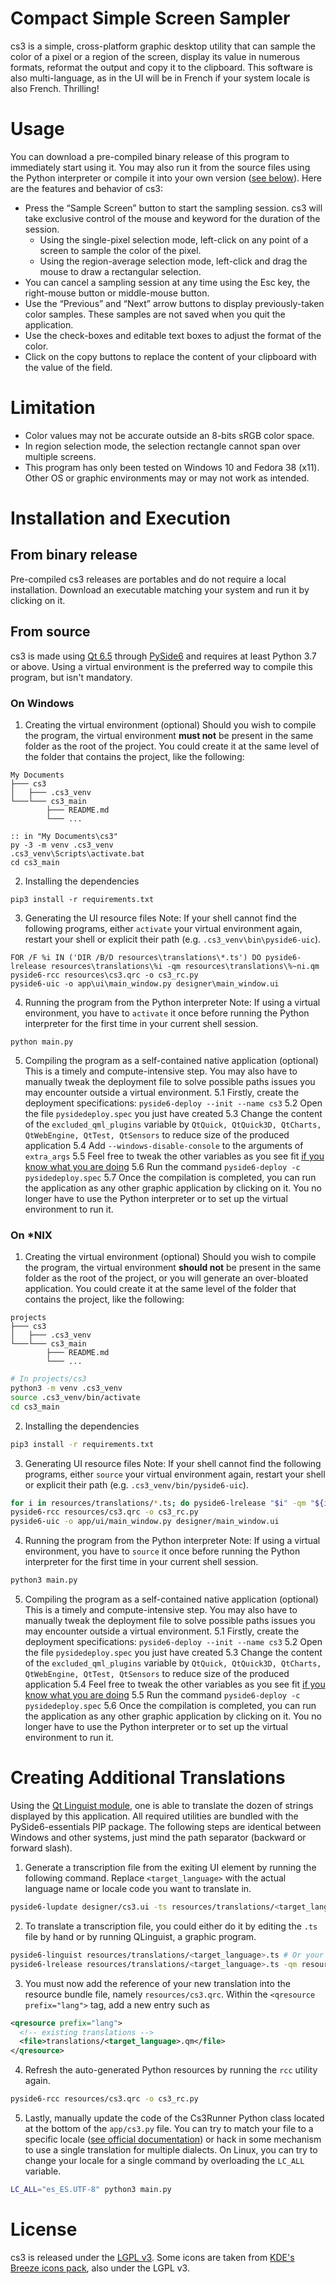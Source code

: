 # Compact Simple Screen Sampler
cs3 is a simple, cross-platform graphic desktop utility that can sample the color of a pixel or a region of the screen, display its value in numerous formats, reformat the output and copy it to the clipboard.
This software is also multi-language, as in the UI will be in French if your system locale is also French. Thrilling!

# Usage
You can download a pre-compiled binary release of this program to immediately start using it. You may also run it from the source files using the Python interpreter or compile it into your own version ([see below](#installation-and-execution)).
Here are the features and behavior of cs3:
* Press the “Sample Screen” button to start the sampling session. cs3 will take exclusive control of the mouse and keyword for the duration of the session.
	* Using the single-pixel selection mode, left-click on any point of a screen to sample the color of the pixel.
	* Using the region-average selection mode, left-click and drag the mouse to draw a rectangular selection.
* You can cancel a sampling session at any time using the Esc key, the right-mouse button or middle-mouse button.
* Use the “Previous” and “Next” arrow buttons to display previously-taken color samples. These samples are not saved when you quit the application.
* Use the check-boxes and editable text boxes to adjust the format of the color.
* Click on the copy buttons to replace the content of your clipboard with the value of the field.

# Limitation
* Color values may not be accurate outside an 8-bits sRGB color space.
* In region selection mode, the selection rectangle cannot span over multiple screens.
* This program has only been tested on Windows 10 and Fedora 38 (x11). Other OS or graphic environments may or may not work as intended.

# Installation and Execution
## From binary release
Pre-compiled cs3 releases are portables and do not require a local installation. Download an executable matching your system and run it by clicking on it.
## From source
cs3 is made using [Qt 6.5](https://www.qt.io/) through [PySide6](https://wiki.qt.io/Qt_for_Python) and requires at least Python 3.7 or above. Using a virtual environment is the preferred way to compile this program, but isn't mandatory.

### On Windows
1. Creating the virtual environment (optional)
Should you wish to compile the program, the virtual environment __must not__ be present in the same folder as the root of the project. You could create it at the same level of the folder that contains the project, like the following:
```
My Documents
├─── cs3
│   ├─── .cs3_venv
└───└─── cs3_main
        ├─── README.md
        └─── ...
```
```batch
:: in "My Documents\cs3"
py -3 -m venv .cs3_venv
.cs3_venv\Scripts\activate.bat
cd cs3_main
```
2. Installing the dependencies
```batch
pip3 install -r requirements.txt
```
3. Generating the UI resource files
Note: If your shell cannot find the following programs, either `activate` your virtual environment again, restart your shell or explicit their path (e.g. `.cs3_venv\bin\pyside6-uic`).
```batch
FOR /F %i IN ('DIR /B/D resources\translations\*.ts') DO pyside6-lrelease resources\translations\%i -qm resources\translations\%~ni.qm
pyside6-rcc resources\cs3.qrc -o cs3_rc.py
pyside6-uic -o app\ui\main_window.py designer\main_window.ui
```
4. Running the program from the Python interpreter
Note:  If using a virtual environment, you have to `activate` it once before running the Python interpreter for the first time in your current shell session.
```batch
python main.py
```
5. Compiling the program as a self-contained native application (optional)
This is a timely and compute-intensive step. You may also have to manually tweak the deployment file to solve possible paths issues you may encounter outside a virtual environment.
5.1 Firstly, create the deployment specifications: ```pyside6-deploy --init --name cs3```
5.2 Open the file `pysidedeploy.spec` you just have created
5.3 Change the content of the `excluded_qml_plugins`  variable by `QtQuick, QtQuick3D, QtCharts, QtWebEngine, QtTest, QtSensors` to reduce size of the produced application
5.4 Add `--windows-disable-console` to the arguments of `extra_args`
5.5 Feel free to tweak the other variables as you see fit [if you know what you are doing](https://doc.qt.io/qtforpython-6/deployment/deployment-pyside6-deploy.html#pysidedeploy-spec)
5.6 Run the command `pyside6-deploy -c pysidedeploy.spec`
5.7 Once the compilation is completed, you can run the application as any other graphic application by clicking on it. You no longer have to use the Python interpreter or to set up the virtual environment to run it.

### On *NIX
1. Creating the virtual environment (optional)
Should you wish to compile the program, the virtual environment __should not__ be present in the same folder as the root of the project, or you will generate an over-bloated application. You could create it at the same level of the folder that contains the project, like the following:
```
projects
├─── cs3
│   ├─── .cs3_venv
└───└─── cs3_main
        ├─── README.md
        └─── ...
```
```bash
# In projects/cs3
python3 -m venv .cs3_venv
source .cs3_venv/bin/activate
cd cs3_main
```
2. Installing the dependencies
```bash
pip3 install -r requirements.txt
```
3. Generating UI resource files
Note: If your shell cannot find the following programs, either `source` your virtual environment again, restart your shell or explicit their path (e.g. `.cs3_venv/bin/pyside6-uic`).
```bash
for i in resources/translations/*.ts; do pyside6-lrelease "$i" -qm "${i%.*}".qm; done
pyside6-rcc resources/cs3.qrc -o cs3_rc.py
pyside6-uic -o app/ui/main_window.py designer/main_window.ui
```
4. Running the program from the Python interpreter
Note: If using a virtual environment, you have to `source` it once before running the Python interpreter for the first time in your current shell session.
```bash
python3 main.py
```
5. Compiling the program as a self-contained native application (optional)
This is a timely and compute-intensive step. You may also have to manually tweak the deployment file to solve possible paths issues you may encounter outside a virtual environment.
5.1 Firstly, create the deployment specifications: ```pyside6-deploy --init --name cs3```
5.2 Open the file `pysidedeploy.spec` you just have created
5.3 Change the content of the `excluded_qml_plugins`  variable by `QtQuick, QtQuick3D, QtCharts, QtWebEngine, QtTest, QtSensors` to reduce size of the produced application
5.4 Feel free to tweak the other variables as you see fit [if you know what you are doing](https://doc.qt.io/qtforpython-6/deployment/deployment-pyside6-deploy.html#pysidedeploy-spec)
5.5 Run the command `pyside6-deploy -c pysidedeploy.spec`
5.6 Once the compilation is completed, you can run the application as any other graphic application by clicking on it. You no longer have to use the Python interpreter or to set up the virtual environment to run it.
# Creating Additional Translations
Using the [Qt Linguist module](https://doc.qt.io/qtforpython-6/tutorials/basictutorial/translations.html), one is able to translate the dozen of strings displayed by this application. All required utilities are bundled with the PySide6-essentials PIP package. The following steps are identical between Windows and other systems, just mind the path separator (backward or forward slash).
1. Generate a transcription file from the exiting UI element by running the following command. Replace `<target_language>` with the actual language name or locale code you want to translate in.
```bash
pyside6-lupdate designer/cs3.ui -ts resources/translations/<target_language>.ts
```
2. To translate a transcription file, you could either do it by editing the `.ts` file by hand or by running QLinguist, a graphic program.
```bash
pyside6-linguist resources/translations/<target_language>.ts # Or your editor of choice
pyside6-lrelease resources/translations/<target_language>.ts -qm resources/translations/<target_language>.qm # If you did not released the .qm file using QLinguist
```
3. You must now add the reference of your new translation into the resource bundle file, namely `resources/cs3.qrc`. Within the `<qresource prefix="lang">` tag, add a new entry such as
```xml
<qresource prefix="lang">
  <!-- existing translations -->
  <file>translations/<target_language>.qm</file>
</qresource>
```
4. Refresh the auto-generated Python resources by running the `rcc` utility again.
```bash
pyside6-rcc resources/cs3.qrc -o cs3_rc.py
```
5. Lastly, manually update the code of the Cs3Runner Python class located at the bottom of the `app/cs3.py` file. You can try to match your file to a specific locale ([see official documentation](https://doc.qt.io/qtforpython-6/tutorials/basictutorial/translations.html)) or hack in some mechanism to use a single translation for multiple dialects. On Linux, you can try to change your locale for a single command by overloading the `LC_ALL` variable.
```bash
LC_ALL="es_ES.UTF-8" python3 main.py
```
# License
cs3 is released under the [LGPL v3](https://www.gnu.org/licenses/lgpl-3.0.html).
Some icons are taken from [KDE's Breeze icons pack](https://github.com/KDE/breeze-icons/tree/master), also under the LGPL v3.
